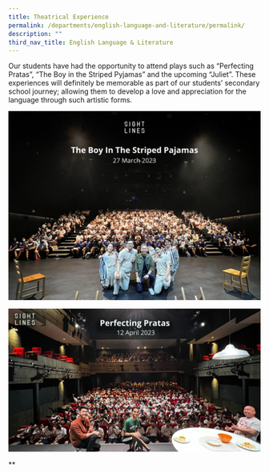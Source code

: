 ```yaml
---
title: Theatrical Experience
permalink: /departments/english-language-and-literature/permalink/
description: ""
third_nav_title: English Language & Literature
---
```

Our students have had the opportunity to attend plays such as “Perfecting Pratas”, “The Boy in the Striped Pyjamas” and the upcoming “Juliet”. These experiences will definitely be memorable as part of our students’ secondary school journey; allowing them to develop a love and appreciation for the language through such artistic forms.

![](/images/bisp%20el.jpg)

![](/images/pp%20el%201.jpg)












**